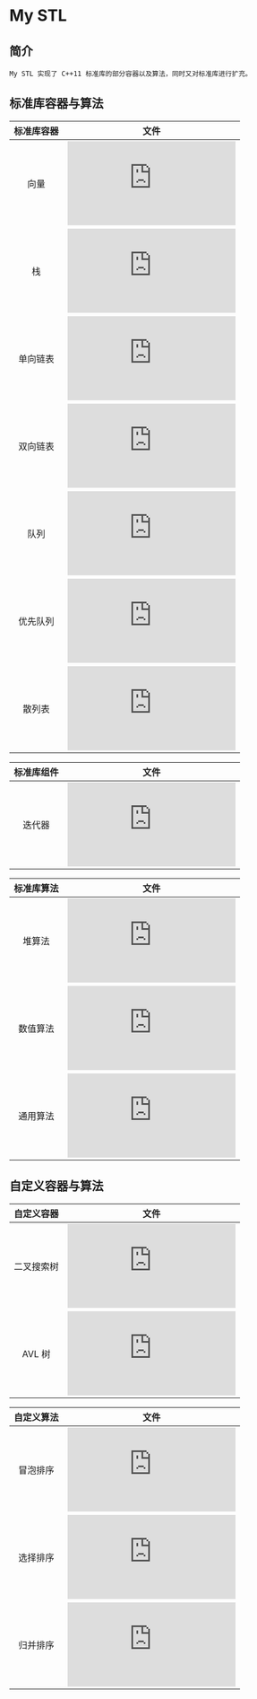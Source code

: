 My STL
====
## 简介
	My STL 实现了 C++11 标准库的部分容器以及算法，同时又对标准库进行扩充。

## 标准库容器与算法
|  标准库容器   |       文件        |
|:-------:|:-----------------:|
|向量     |![vector.hpp](https://github.com/senlinzhan/mystl/blob/master/vector.hpp)|
|栈       |![stack.hpp](https://github.com/senlinzhan/mystl/blob/master/stack.hpp)|
|单向链表 |![forward_list.hpp](https://github.com/senlinzhan/mystl/blob/master/forward_list.hpp)|
|双向链表 |![list.hpp](https://github.com/senlinzhan/mystl/blob/master/list.hpp)|
|队列     |![queue.hpp](https://github.com/senlinzhan/mystl/blob/master/queue.hpp)|
|优先队列 |![priority_queue.hpp](https://github.com/senlinzhan/mystl/blob/master/priority_queue.hpp)|
|散列表|![unordered_set.hpp](https://github.com/senlinzhan/mystl/blob/master/unordered_set.hpp)|

| 标准库组件 |       文件        |
|:-----------:|:-----------------:|
|   迭代器     |![iterator.hpp](https://github.com/senlinzhan/mystl/blob/master/iterator.hpp)|

| 标准库算法 |       文件        |
|:-----------:|:-----------------:|
|堆算法|![heap.hpp](https://github.com/senlinzhan/mystl/blob/master/heap.hpp)|
|数值算法|![numeric.hpp](https://github.com/senlinzhan/mystl/blob/master/numeric.hpp)|
|通用算法|![algorithm.hpp](https://github.com/senlinzhan/mystl/blob/master/algorithm.hpp)|


## 自定义容器与算法
| 自定义容器 |       文件        |
|:-------:|:-----------------:|
|二叉搜索树|![binary_tree.hpp](https://github.com/senlinzhan/mystl/blob/master/binary_tree.hpp)|
|AVL 树|![avl_tree.hpp](https://github.com/senlinzhan/mystl/blob/master/avl_tree.hpp)|


| 自定义算法 |       文件        |
|:-------:|:-----------------:|
|冒泡排序|![sort.hpp](https://github.com/senlinzhan/mystl/blob/master/sort.hpp)|
|选择排序|![sort.hpp](https://github.com/senlinzhan/mystl/blob/master/sort.hpp)|
|归并排序|![sort.hpp](https://github.com/senlinzhan/mystl/blob/master/sort.hpp)|

